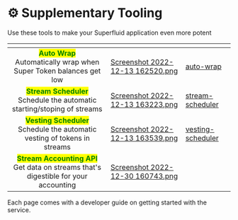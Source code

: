 # ⚙ Supplementary Tooling

Use these tools to make your Superfluid application even more potent

<table data-view="cards"><thead><tr><th align="center"></th><th data-hidden data-card-cover data-type="files"></th><th data-hidden data-card-target data-type="content-ref"></th></tr></thead><tbody><tr><td align="center"><mark style="color:green;"><strong>Auto Wrap</strong></mark><br><mark style="color:green;"><strong></strong></mark>Automatically wrap when Super Token balances get low</td><td><a href="../../.gitbook/assets/Screenshot 2022-12-13 162520.png">Screenshot 2022-12-13 162520.png</a></td><td><a href="auto-wrap/">auto-wrap</a></td></tr><tr><td align="center"><mark style="color:green;"><strong>Stream Scheduler</strong></mark><br><mark style="color:green;"><strong></strong></mark>Schedule the automatic starting/stoping of streams</td><td><a href="../../.gitbook/assets/Screenshot 2022-12-13 163223.png">Screenshot 2022-12-13 163223.png</a></td><td><a href="stream-scheduler/">stream-scheduler</a></td></tr><tr><td align="center"><mark style="color:green;"><strong>Vesting Scheduler</strong></mark><br><mark style="color:green;"><strong></strong></mark>Schedule the automatic vesting of tokens in streams</td><td><a href="../../.gitbook/assets/Screenshot 2022-12-13 163539.png">Screenshot 2022-12-13 163539.png</a></td><td><a href="vesting-scheduler/">vesting-scheduler</a></td></tr><tr><td align="center"><mark style="color:green;"><strong>Stream Accounting API</strong></mark><br>Get data on streams that's digestible for your accounting </td><td><a href="../../.gitbook/assets/Screenshot 2022-12-30 160743.png">Screenshot 2022-12-30 160743.png</a></td><td></td></tr></tbody></table>

Each page comes with a developer guide on getting started with the service.
